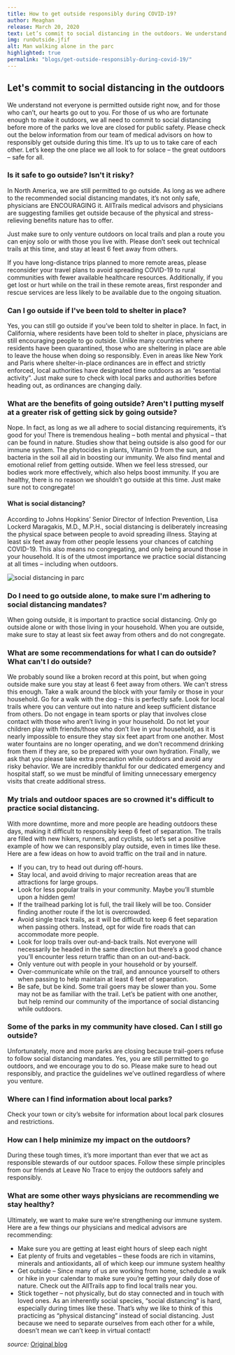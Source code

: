 ```yaml
---
title: How to get outside responsibly during COVID-19?
author: Meaghan
release: March 20, 2020
text: Let’s commit to social distancing in the outdoors. We understand not everyone is permitted outside right now, and for those who can’t, our hearts go out to you. For those of us who are fortunate enough to make it outdoors, we all need to commit to social distancing before more of the parks we love are closed for public safety.
img: runOutside.jfif
alt: Man walking alone in the parc
highlighted: true
permalink: "blogs/get-outside-responsibly-during-covid-19/"
---
```


## Let's commit to social distancing in the outdoors

We understand not everyone is permitted outside right now, and for those who can’t, our hearts go out to you. For those of us who are fortunate enough to make it outdoors, we all need to commit to social distancing before more of the parks we love are closed for public safety. Please check out the below information from our team of medical advisors on how to responsibly get outside during this time. It’s up to us to take care of each other. Let’s keep the one place we all look to for solace – the great outdoors – safe for all.

### Is it safe to go outside? Isn't it risky? 

In North America, we are still permitted to go outside. As long as we adhere to the recommended social distancing mandates, it’s not only safe, physicians are ENCOURAGING it. AllTrails medical advisors and physicians are suggesting families get outside because of the physical and stress-relieving benefits nature has to offer.

Just make sure to only venture outdoors on local trails and plan a route you can enjoy solo or with those you live with. Please don’t seek out technical trails at this time, and stay at least 6 feet away from others.

If you have long-distance trips planned to more remote areas, please reconsider your travel plans to avoid spreading COVID-19 to rural communities with fewer available healthcare resources. Additionally, if you get lost or hurt while on the trail in these remote areas, first responder and rescue services are less likely to be available due to the ongoing situation.

### Can I go outside if I've been told to shelter in place?

Yes, you can still go outside if you’ve been told to shelter in place. In fact, in California, where residents have been told to shelter in place, physicians are still encouraging people to go outside. Unlike many countries where residents have been quarantined, those who are sheltering in place are able to leave the house when doing so responsibly. Even in areas like New York and Paris where shelter-in-place ordinances are in effect and strictly enforced, local authorities have designated time outdoors as an “essential activity”. Just make sure to check with local parks and authorities before heading out, as ordinances are changing daily.

### What are the benefits of going outside? Aren't I putting myself at a greater risk of getting sick by going outside? 

Nope. In fact, as long as we all adhere to social distancing requirements, it’s good for you! There is tremendous healing – both mental and physical – that can be found in nature. Studies show that being outside is also good for our immune system. The phytocides in plants, Vitamin D from the sun, and bacteria in the soil all aid in boosting our immunity. We also find mental and emotional relief from getting outside. When we feel less stressed, our bodies work more effectively, which also helps boost immunity. If you are healthy, there is no reason we shouldn’t go outside at this time. Just make sure not to congregate!

#### What is social distancing? 

According to Johns Hopkins’ Senior Director of Infection Prevention, Lisa Lockerd Maragakis, M.D., M.P.H., social distancing is deliberately increasing the physical space between people to avoid spreading illness. Staying at least six feet away from other people lessens your chances of catching COVID-19. This also means no congregating, and only being around those in your household. It is of the utmost importance we practice social distancing at all times – including when outdoors.

![social distancing in parc](/assets/img/blog/socialDistancing.jpg)

### Do I need to go outside alone, to make sure I'm adhering to social distancing mandates?

When going outside, it is important to practice social distancing. Only go outside alone or with those living in your household. When you are outside, make sure to stay at least six feet away from others and do not congregate.

### What are some recommendations for what I can do outside? What can't I do outside?

We probably sound like a broken record at this point, but when going outside make sure you stay at least 6 feet away from others. We can’t stress this enough. Take a walk around the block with your family or those in your household. Go for a walk with the dog – this is perfectly safe. Look for local trails where you can venture out into nature and keep sufficient distance from others. Do not engage in team sports or play that involves close contact with those who aren’t living in your household. Do not let your children play with friends/those who don’t live in your household, as it is nearly impossible to ensure they stay six feet apart from one another. Most water fountains are no longer operating, and we don’t recommend drinking from them if they are, so be prepared with your own hydration. Finally, we ask that you please take extra precaution while outdoors and avoid any risky behavior. We are incredibly thankful for our dedicated emergency and hospital staff, so we must be mindful of limiting unnecessary emergency visits that create additional stress.

### My trials and outdoor spaces are so crowned it's difficult to practice social distancing. 

With more downtime, more and more people are heading outdoors these days, making it difficult to responsibly keep 6 feet of separation. The trails are filled with new hikers, runners, and cyclists, so let’s set a positive example of how we can responsibly play outside, even in times like these.  Here are a few ideas on how to avoid traffic on the trail and in nature. 

- If you can, try to head out during off-hours. 
- Stay local, and avoid driving to major recreation areas that are attractions for large groups. 
- Look for less popular trails in your community. Maybe you’ll stumble upon a hidden gem! 
- If the trailhead parking lot is full, the trail likely will be too. Consider finding another route if the lot is overcrowded. 
- Avoid single track trails, as it will be difficult to keep 6 feet separation when passing others. Instead, opt for wide fire roads that can accommodate more people. 
- Look for loop trails over out-and-back trails. Not everyone will necessarily be headed in the same direction but there’s a good chance you’ll encounter less return traffic than on an out-and-back.
- Only venture out with people in your household or by yourself.  
- Over-communicate while on the trail, and announce yourself to others when passing to help maintain at least 6 feet of separation. 
- Be safe, but be kind. Some trail goers may be slower than you. Some may not be as familiar with the trail. Let’s be patient with one another, but help remind our community of the importance of social distancing while outdoors. 

### Some of the parks in my community have closed. Can I still go outside?

Unfortunately, more and more parks are closing because trail-goers refuse to follow social distancing mandates. Yes, you are still permitted to go outdoors, and we encourage you to do so. Please make sure to head out responsibly, and practice the guidelines we’ve outlined regardless of where you venture.

### Where can I find information about local parks?

Check your town or city’s website for information about local park closures and restrictions. 

### How can I help minimize my impact on the outdoors?

During these tough times, it’s more important than ever that we act as responsible stewards of our outdoor spaces. Follow these simple principles from our friends at Leave No Trace to enjoy the outdoors safely and responsibly.

### What are some other ways physicians are recommending we stay healthy?

Ultimately, we want to make sure we’re strengthening our immune system. Here are a few things our physicians and medical advisors are recommending:

- Make sure you are getting at least eight hours of sleep each night
- Eat plenty of fruits and vegetables – these foods are rich in vitamins, minerals and antioxidants, all of which keep our immune system healthy 
- Get outside – Since many of us are working from home, schedule a walk or hike in your calendar to make sure you’re getting your daily dose of nature. Check out the AllTrails app to find local trails near you. 
- Stick together – not physically, but do stay connected and in touch with loved ones. As an inherently social species, “social distancing” is hard, especially during times like these. That’s why we like to think of this practicing as “physical distancing” instead of social distancing. Just because we need to separate ourselves from each other for a while, doesn’t mean we can’t keep in virtual contact!

*source:*
[Original blog](https://fieldnotes.alltrails.com/blog/2020/03/20/how-to-get-outside-responsibly-during-covid-19/) 
